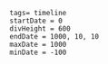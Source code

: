 ```timeline-vis
tags= timeline
startDate = 0
divHeight = 600
endDate = 1000, 10, 10
maxDate = 1000
minDate = -100
```

